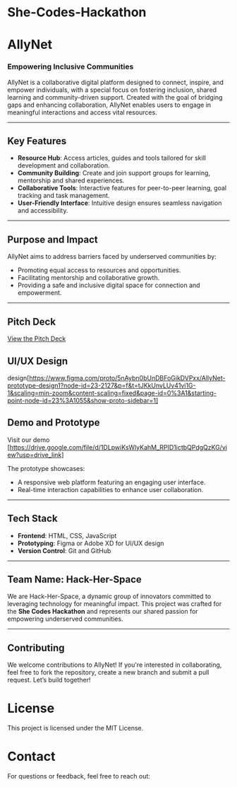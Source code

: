 # She-Codes-Hackathon
# AllyNet

### **Empowering Inclusive Communities**

AllyNet is a collaborative digital platform designed to connect, inspire, and empower individuals, with a special focus on fostering inclusion, shared learning and community-driven support. Created with the goal of bridging gaps and enhancing collaboration, AllyNet enables users to engage in meaningful interactions and access vital resources.

---

## **Key Features**
- **Resource Hub**: Access articles, guides and tools tailored for skill development and collaboration.
- **Community Building**: Create and join support groups for learning, mentorship and shared experiences.
- **Collaborative Tools**: Interactive features for peer-to-peer learning, goal tracking and task management.
- **User-Friendly Interface**: Intuitive design ensures seamless navigation and accessibility.

---

## **Purpose and Impact**
AllyNet aims to address barriers faced by underserved communities by:
- Promoting equal access to resources and opportunities.
- Facilitating mentorship and collaborative growth.
- Providing a safe and inclusive digital space for connection and empowerment.

---

## **Pitch Deck**
[View the Pitch Deck](https://github.com/ami798/She-Codes-Hackathon/blob/main/AllyNet%20pitch%20deck.pdf)

## **UI/UX Design**
design[https://www.figma.com/proto/5nAybn0bUnDBFoGikDVPxx/AllyNet-prototype-design1?node-id=23-2127&p=f&t=tJKkUnvLUv41vi1G-1&scaling=min-zoom&content-scaling=fixed&page-id=0%3A1&starting-point-node-id=23%3A1055&show-proto-sidebar=1]

## **Demo and Prototype**
Visit our demo [https://drive.google.com/file/d/1DLpwiKsWlyKahM_RPID1ictbQPdgQzKG/view?usp=drive_link]

The prototype showcases:
- A responsive web platform featuring an engaging user interface.
- Real-time interaction capabilities to enhance user collaboration.

---

## **Tech Stack**
- **Frontend**: HTML, CSS, JavaScript 
- **Prototyping**: Figma or Adobe XD for UI/UX design
- **Version Control**: Git and GitHub

---

## **Team Name: Hack-Her-Space**
We are Hack-Her-Space, a dynamic group of innovators committed to leveraging technology for meaningful impact. This project was crafted for the **She Codes Hackathon** and represents our shared passion for empowering underserved communities.

---
## **Contributing**
We welcome contributions to AllyNet! If you're interested in collaborating, feel free to fork the repository, create a new branch and submit a pull request. Let’s build together!
# **License**
This project is licensed under the MIT License.
# **Contact**
For questions or feedback, feel free to reach out:



[def]: #